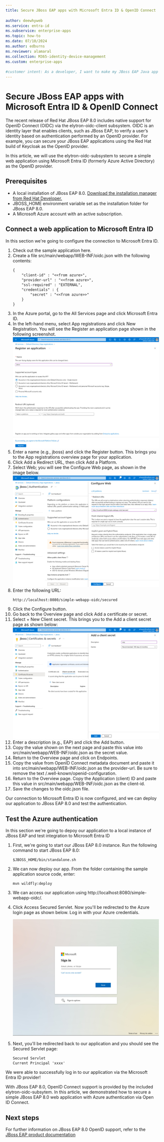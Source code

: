 ```yaml
---
title: Secure JBoss EAP apps with Microsoft Entra ID & OpenID Connect

author: deewhyweb
ms.service: entra-id
ms.subservice: enterprise-apps
ms.topic: how-to
ms.date: 07/10/2024
ms.author: edburns
ms.reviewer: alamaral
ms.collection: M365-identity-device-management
ms.custom: enterprise-apps

#customer intent: As a developer, I want to make my JBoss EAP Java app use Microsoft Entra ID and OpenID Connect verify a user's identity.
---
```


# Secure JBoss EAP apps with Microsoft Entra ID & OpenID Connect

The recent release of Red Hat JBoss EAP 8.0 includes native support for OpenID Connect (OIDC) via the elytron-oidc-client subsystem. OIDC is an identity layer that enables clients, such as JBoss EAP, to verify a user’s identity based on authentication performed by an OpenID provider. For example, you can secure your JBoss EAP applications using the Red Hat build of Keycloak as the OpenID provider.

In this article, we will use the elytron-oidc-subsystem to secure a simple web application using Microsoft Entra ID (formerly Azure Active Directory) as the OpenID provider.


## Prerequisites

* A local installation of JBoss EAP 8.0. [Download the installation manager from Red Hat Developer.](https://developers.redhat.com/content-gateway/file/eap/8.0.0/jboss-eap-8.0.0-installation-manager.zip)
* JBOSS_HOME environment variable set as the installation folder for JBoss EAP 8.0.
* A Microsoft Azure account with an active subscription.

## Connect a web application to Microsoft Entra ID

In this section we're going to configure the connection to Microsoft Entra ID.

1. Check out the sample application here.
2. Create a file src/main/webapp/WEB-INF/oidc.json with the following contents:
    ```
    {
        "client-id" : "<<from azure>",
        "provider-url" : "<<from azure>",
        "ssl-required" : "EXTERNAL",
        "credentials" : {
            "secret" : "<<from azure>>"
        }
    }
    ```
3. In the Azure portal, go to the All Services page and click Microsoft Entra ID.
4. In the left-hand menu, select App registrations and click New Registration. You will see the Register an application page shown in the following screenshot.
    ![Register a new application.](./media/connect-web-application-to-microsoft-entra-id/azure-register-app.jpg)
5. Enter a name (e.g., jboss) and click the Register button. This brings you to the App registrations overview page for your application.
6. Click Add a Redirect URL, then click Add a Platform.
7. Select Web; you will see the Configure Web page, as shown in the image below.
    ![Configure a web application.](./media/connect-web-application-to-microsoft-entra-id/app-register.jpg)
8. Enter the following URL:
    ```
    http://localhost:8080/simple-webapp-oidc/secured
    ```
9. Click the Configure button.
10. Go back to the Overview page and click Add a certificate or secret.
11. Select + New Client secret. This brings you to the Add a client secret page as shown below:
    ![Create a new secret.](./media/connect-web-application-to-microsoft-entra-id/add-secret.jpg)
12. Enter a description (e.g., EAP) and click the Add button.
13. Copy the value shown on the next page and paste this value into src/main/webapp/WEB-INF/oidc.json as the secret value.
14. Return to the Overview page and click on Endpoints.
15. Copy the value from OpenID Connect metadata document and paste it into src/main/webapp/WEB-INF/oidc.json as the provider-url. Be sure to remove the text /.well-known/openid-configuration.
16. Return to the Overview page. Copy the Application (client) ID and paste this value in src/main/webapp/WEB-INF/oidc.json as the client-id.
17. Save the changes to the oidc.json file.

Our connection to Microsoft Entra ID is now configured, and we can deploy our application to JBoss EAP 8.0 and test the authentication.

## Test the Azure authentication
In this section we're going to depoy our application to a local instance of JBoss EAP and test integration to Microsoft Entra ID

1. First, we're going to start our JBoss EAP 8.0 instance. Run the following command to start JBoss EAP 8.0:
    ```
    $JBOSS_HOME/bin/standalone.sh 
    ```
2. We can now deploy our app. From the folder containing the sample application source code, enter:
    ```
    mvn wildfly:deploy 
    ```
3. We can access our application using http://localhost:8080/simple-webapp-oidc/.
4. Click Access Secured Servlet. Now you'll be redirected to the Azure login page as shown below. Log in with your Azure credentials.

    ![Azure Login Page](./media/connect-web-application-to-microsoft-entra-id/azure-login.jpg)

5. Next, you'll be redirected back to our application and you should see the Secured Servlet page:
    ```
    Secured Servlet
    Current Principal 'xxxx'
    ```
We were able to successfully log in to our application via the Microsoft Entra ID provider!

With JBoss EAP 8.0, OpenID Connect support is provided by the included elytron-oidc-subsytem. In this article, we demonstrated how to secure a simple JBoss EAP 8.0 web application with Azure authentication via Open ID Connect.

## Next steps
For further information on JBoss EAP 8.0 OpenID support, refer to the [JBoss EAP product documentation](https://access.redhat.com/documentation/en-us/red_hat_jboss_enterprise_application_platform/8.0/html/using_single_sign-on_with_jboss_eap/single-sign-on-in-server_default)